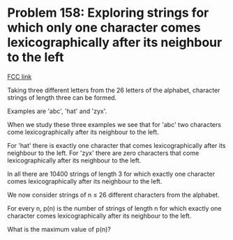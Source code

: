 # Problem 158: Exploring strings for which only one character comes lexicographically after its neighbour to the left

[FCC link](https://www.freecodecamp.org/learn/coding-interview-prep/project-euler/problem-158-exploring-strings-for-which-only-one-character-comes-lexicographically-after-its-neighbour-to-the-left)

Taking three different letters from the 26 letters of the alphabet, character
strings of length three can be formed.

Examples are 'abc', 'hat' and 'zyx'.

When we study these three examples we see that for 'abc' two characters come
lexicographically after its neighbour to the left.

For 'hat' there is exactly one character that comes lexicographically after its
neighbour to the left. For 'zyx' there are zero characters that come
lexicographically after its neighbour to the left.

In all there are 10400 strings of length 3 for which exactly one character comes
lexicographically after its neighbour to the left.

We now consider strings of n ≤ 26 different characters from the alphabet.

For every n, p(n) is the number of strings of length n for which exactly one
character comes lexicographically after its neighbour to the left.

What is the maximum value of p(n)?

